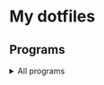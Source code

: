 # My dotfiles


## Programs

<details>
<summary>All programs</summary>
grim
hypridle
hyprland
hyprlock
hyprpaper
hyprshade
kitty
obsidian
fcitx5
</details>
